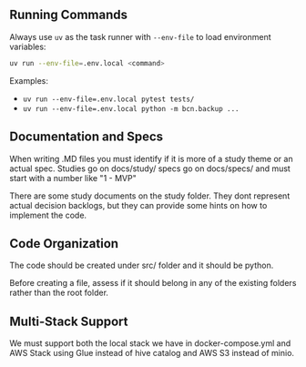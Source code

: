 ## Running Commands

Always use `uv` as the task runner with `--env-file` to load environment variables:
```bash
uv run --env-file=.env.local <command>
```

Examples:
- `uv run --env-file=.env.local pytest tests/`
- `uv run --env-file=.env.local python -m bcn.backup ...`

## Documentation and Specs

When writing .MD files you must identify if it is more of a study theme or an actual spec. Studies go on docs/study/ specs go on docs/specs/ and must start with a number like "1 - MVP"

There are some study documents on the study folder. They dont represent actual decision backlogs, but they can provide some hints on how to implement the code.

## Code Organization

The code should be created under src/ folder and it should be python.

Before creating a file, assess if it should belong in any of the existing folders rather than the root folder.

## Multi-Stack Support

We must support both the local stack we have in docker-compose.yml and AWS Stack using Glue instead of hive catalog and AWS S3 instead of minio.